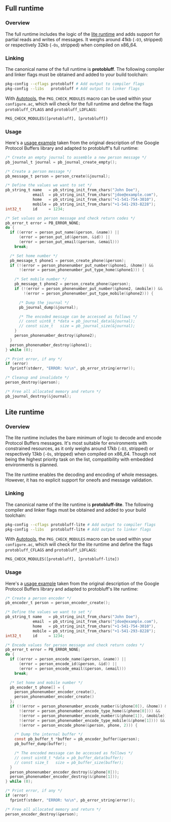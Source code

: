 ## Full runtime

### Overview

The full runtime includes the logic of the [lite runtime](#lite-runtime) and
adds support for partial reads and writes of messages. It weighs around 41kb
(`-O3`, stripped) or respectively 32kb (`-Os`, stripped) when compiled on
x86_64.

### Linking

The canonical name of the full runtime is **protobluff**. The following
compiler and linker flags must be obtained and added to your build toolchain:

``` sh
pkg-config --cflags protobluff # Add output to compiler flags
pkg-config --libs   protobluff # Add output to linker flags
```

With [Autotools][], the `PKG_CHECK_MODULES` macro can be used within your
`configure.ac`, which will check for the full runtime and define the flags
`protobluff_CFLAGS` and `protobluff_LDFLAGS`:

``` makefile
PKG_CHECK_MODULES([protobluff], [protobluff])
```

### Usage

Here's a [usage example][Protocol Buffers Example] taken from the original
description of the Google Protocol Buffers library and adapted to protobluff's
full runtime:

```c
/* Create an empty journal to assemble a new person message */
pb_journal_t journal = pb_journal_create_empty();

/* Create a person message */
pb_message_t person = person_create(&journal);

/* Define the values we want to set */
pb_string_t name   = pb_string_init_from_chars("John Doe"),
            email  = pb_string_init_from_chars("jdoe@example.com"),
            home   = pb_string_init_from_chars("+1-541-754-3010"),
            mobile = pb_string_init_from_chars("+1-541-293-8228");
int32_t     id     = 1234;

/* Set values on person message and check return codes */
pb_error_t error = PB_ERROR_NONE;
do {
  if ((error = person_put_name(&person, &name)) ||
      (error = person_put_id(&person, &id)) ||
      (error = person_put_email(&person, &email)))
    break;

  /* Set home number */
  pb_message_t phone1 = person_create_phone(&person);
  if (!(error = person_phonenumber_put_number(&phone1, &home)) &&
      !(error = person_phonenumber_put_type_home(&phone1))) {

    /* Set mobile number */
    pb_message_t phone2 = person_create_phone(&person);
    if (!(error = person_phonenumber_put_number(&phone2, &mobile)) &&
        !(error = person_phonenumber_put_type_mobile(&phone2))) {

      /* Dump the journal */
      pb_journal_dump(&journal);

      /* The encoded message can be accessed as follows */
      // const uint8_t *data = pb_journal_data(&journal);
      // const size_t   size = pb_journal_size(&journal);
    }
    person_phonenumber_destroy(&phone2);
  }
  person_phonenumber_destroy(&phone1);
} while (0);

/* Print error, if any */
if (error)
  fprintf(stderr, "ERROR: %s\n", pb_error_string(error));

/* Cleanup and invalidate */
person_destroy(&person);

/* Free all allocated memory and return */
pb_journal_destroy(&journal);
```

## Lite runtime

### Overview

The lite runtime includes the bare minimum of logic to decode and encode
Protocol Buffers messages. It's most suitable for environments with constrained
resources, as it only weighs around 17kb (`-O3`, stripped) or respectively 13kb
(`-Os`, stripped) when compiled on x86_64. Though not being the highest
priority task on the list, compatibility with embedded environments is planned.

The lite runtime enables the decoding and encoding of whole messages. However,
it has no explicit support for oneofs and message validation.

### Linking

The canonical name of the lite runtime is **protobluff-lite**. The following
compiler and linker flags must be obtained and added to your build toolchain:

``` sh
pkg-config --cflags protobluff-lite # Add output to compiler flags
pkg-config --libs   protobluff-lite # Add output to linker flags
```

With [Autotools][], the `PKG_CHECK_MODULES` macro can be used within your
`configure.ac`, which will check for the lite runtime and define the flags
`protobluff_CFLAGS` and `protobluff_LDFLAGS`:

``` makefile
PKG_CHECK_MODULES([protobluff], [protobluff-lite])
```

### Usage

Here's a [usage example][Protocol Buffers Example] taken from the original
description of the Google Protocol Buffers library and adapted to protobluff's
lite runtime:

``` c
/* Create a person encoder */
pb_encoder_t person = person_encoder_create();

/* Define the values we want to set */
pb_string_t name   = pb_string_init_from_chars("John Doe"),
            email  = pb_string_init_from_chars("jdoe@example.com"),
            home   = pb_string_init_from_chars("+1-541-754-3010"),
            mobile = pb_string_init_from_chars("+1-541-293-8228");
int32_t     id     = 1234;

/* Encode values for person message and check return codes */
pb_error_t error = PB_ERROR_NONE;
do {
  if ((error = person_encode_name(&person, &name)) ||
      (error = person_encode_id(&person, &id)) ||
      (error = person_encode_email(&person, &email)))
    break;

  /* Set home and mobile number */
  pb_encoder_t phone[] = {
    person_phonenumber_encoder_create(),
    person_phonenumber_encoder_create()
  };
  if (!(error = person_phonenumber_encode_number(&(phone[0]), &home)) &&
      !(error = person_phonenumber_encode_type_home(&(phone[0]))) &&
      !(error = person_phonenumber_encode_number(&(phone[1]), &mobile)) &&
      !(error = person_phonenumber_encode_type_mobile(&(phone[1]))) &&
      !(error = person_encode_phone(&person, phone, 2))) {

    /* Dump the internal buffer */
    const pb_buffer_t *buffer = pb_encoder_buffer(&person);
    pb_buffer_dump(buffer);

    /* The encoded message can be accessed as follows */
    // const uint8_t *data = pb_buffer_data(buffer);
    // const size_t   size = pb_buffer_size(buffer);
  }
  person_phonenumber_encoder_destroy(&(phone[0]));
  person_phonenumber_encoder_destroy(&(phone[1]));
} while (0);

/* Print error, if any */
if (error)
  fprintf(stderr, "ERROR: %s\n", pb_error_string(error));

/* Free all allocated memory and return */
person_encoder_destroy(&person);
```

[Autotools]: http://www.gnu.org/software/automake/manual/html_node/Autotools-Introduction.html
[Protocol Buffers Example]: https://developers.google.com/protocol-buffers/docs/overview#how-do-they-work
